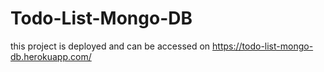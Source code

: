 # Todo-List-Mongo-DB

this project is deployed and can be accessed on https://todo-list-mongo-db.herokuapp.com/
